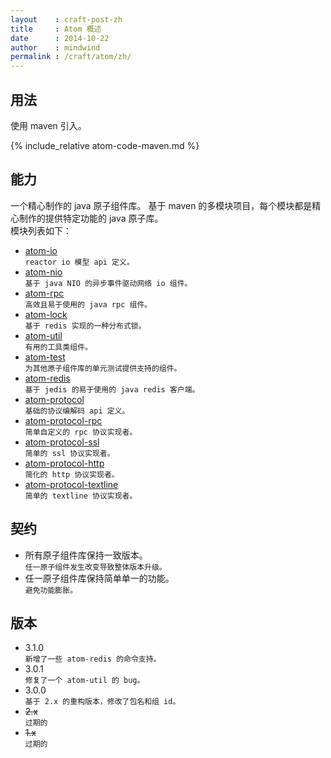 ```yaml
---
layout    : craft-post-zh
title     : Atom 概述
date      : 2014-10-22
author    : mindwind
permalink : /craft/atom/zh/
---
```


## 用法
使用 maven 引入。

{% include_relative atom-code-maven.md %}


## 能力
一个精心制作的 java 原子组件库。
基于 maven 的多模块项目，每个模块都是精心制作的提供特定功能的 java 原子库。  
模块列表如下：

  - [atom-io](/craft/atom/io/zh)  
    `reactor io 模型 api 定义。`
  - [atom-nio](/craft/atom/nio/zh)  
    `基于 java NIO 的异步事件驱动网络 io 组件。`
  - [atom-rpc](/craft/atom/rpc/zh)  
    `高效且易于使用的 java rpc 组件。`
  - [atom-lock](/craft/atom/lock/zh)  
    `基于 redis 实现的一种分布式锁。`
  - [atom-util](/craft/atom/util/zh)  
    `有用的工具类组件。`
  - [atom-test](/craft/atom/test/zh)  
    `为其他原子组件库的单元测试提供支持的组件。`
  - [atom-redis](/craft/atom/redis/zh)  
    `基于 jedis 的易于使用的 java redis 客户端。`
  - [atom-protocol](/craft/atom/protocol/zh)  
    `基础的协议编解码 api 定义。`
  - [atom-protocol-rpc](/craft/atom/protocol/rpc/zh)  
    `简单自定义的 rpc 协议实现者。`
  - [atom-protocol-ssl](/craft/atom/protocol/ssl/zh)  
    `简单的 ssl 协议实现者。`
  - [atom-protocol-http](/craft/atom/protocol/http/zh)  
    `简化的 http 协议实现者。`
  - [atom-protocol-textline](/craft/atom/protocol/textline/zh)  
    `简单的 textline 协议实现者。`


## 契约
  - 所有原子组件库保持一致版本。  
    `任一原子组件发生改变导致整体版本升级。`
  - 任一原子组件库保持简单单一的功能。  
    `避免功能膨胀。`


## 版本
  - 3.1.0  
  `新增了一些 atom-redis 的命令支持。`
  - 3.0.1  
  `修复了一个 atom-util 的 bug。`
  - 3.0.0  
  `基于 2.x 的重构版本，修改了包名和组 id。`
  - <s>2.x</s>  
  `过期的`
  - <s>1.x</s>  
  `过期的`
